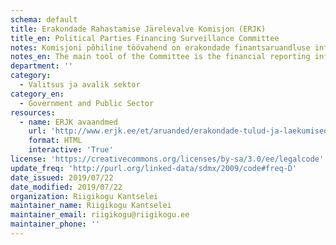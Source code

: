 ```yaml
---
schema: default
title: Erakondade Rahastamise Järelevalve Komisjon (ERJK)
title_en: Political Parties Financing Surveillance Committee
notes: Komisjoni põhiline töövahend on erakondade finantsaruandluse infosüsteem, mille kaudu kogutakse ja avalikustatakse erakondade rahastamisega seotud aruandlus usladusväärselt ning võrreldaval kujul.
notes_en: The main tool of the Committee is the financial reporting information system, through which the reports on the finances of political parties are collected and published reliably and in a comparable format.
department: ''
category:
  - Valitsus ja avalik sektor
category_en:
  - Government and Public Sector
resources:
  - name: ERJK avaandmed
    url: 'http://www.erjk.ee/et/aruanded/erakondade-tulud-ja-laekumised'
    format: HTML
    interactive: 'True'
license: 'https://creativecommons.org/licenses/by-sa/3.0/ee/legalcode'
update_freq: 'http://purl.org/linked-data/sdmx/2009/code#freq-D'
date_issued: 2019/07/22
date_modified: 2019/07/22
organization: Riigikogu Kantselei
maintainer_name: Riigikogu Kantselei
maintainer_email: riigikogu@riigikogu.ee
maintainer_phone: ''
---
```

